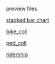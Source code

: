 preview files

[stacked bar chart](https://htmlpreview.github.io/?https://github.com/elliegert/elliegert.github.io/blob/main/characteristics_plotly%20(1).html)

[bike_coll](https://htmlpreview.github.io/?https://github.com/elliegert/elliegert.github.io/blob/main/bike_coll.html)

[ped_coll](https://htmlpreview.github.io/?https://github.com/elliegert/elliegert.github.io/blob/main/ped_coll.html)


[ridership](https://htmlpreview.github.io/?https://github.com/elliegert/elliegert.github.io/blob/main/ridership.html)
